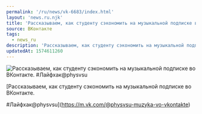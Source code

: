 ```yaml
---
permalink: '/ru/news/vk-6683/index.html'
layout: 'news.ru.njk'
title: 'Рассказываем, как студенту сэкономить на музыкальной подписке во ВКонтакте. #Лайфхак@physvsu'
source: ВКонтакте
tags:
  - news_ru
description: 'Рассказываем, как студенту сэкономить на музыкальной подписке во ВКонтакте. #Лайфхак@physvsu'
updatedAt: 1574611260
---
```

![Рассказываем, как студенту сэкономить на музыкальной подписке во ВКонтакте. #Лайфхак@physvsu](https://sun9-69.userapi.com/impg/c854424/v854424496/17e0e9/4GNrBIcsINo.jpg?size=960x640&quality=96&proxy=1&sign=ac9b1b70a5591010546daf98870a28c0&c_uniq_tag=Mmrp6m0Rp36W4xHWlTycVch4bzC60qKFjV3LtKQ8z1I&type=album)

[Рассказываем, как студенту сэкономить на музыкальной подписке во ВКонтакте.

#Лайфхак@physvsu](https://m.vk.com/@physvsu-muzyka-vo-vkontakte)
